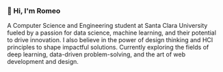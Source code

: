 ### 👋 Hi, I'm Romeo 

A Computer Science and Engineering student at Santa Clara University fueled by a passion for data science, machine learning, and their potential to drive innovation. I also believe in the power of design thinking and HCI principles to shape impactful solutions. Currently exploring the fields of deep learning, data-driven problem-solving, and the art of web development and design.

<!--
**Romeo-5/Romeo-5** is a ✨ _special_ ✨ repository because its `README.md` (this file) appears on your GitHub profile.

Here are some ideas to get you started:

- 🔭 I’m currently working on ...
- 🌱 I’m currently learning ...
- 👯 I’m looking to collaborate on ...
- 🤔 I’m looking for help with ...
- 💬 Ask me about ...
- 📫 How to reach me: ...
- 😄 Pronouns: ...
- ⚡ Fun fact: ...
-->
